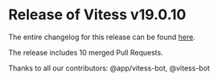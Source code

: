 # Release of Vitess v19.0.10
The entire changelog for this release can be found [here](https://github.com/vitessio/vitess/blob/main/changelog/19.0/19.0.10/changelog.md).

The release includes 10 merged Pull Requests.

Thanks to all our contributors: @app/vitess-bot, @vitess-bot

